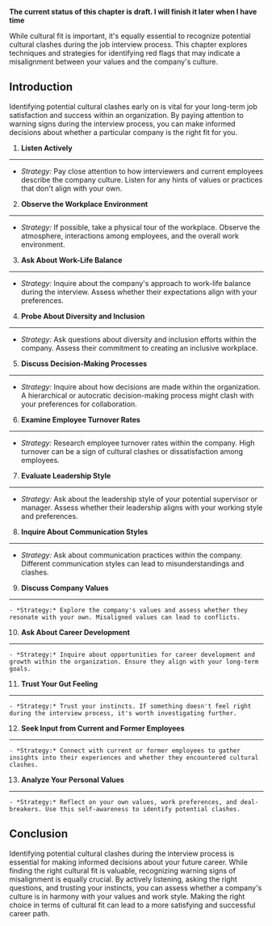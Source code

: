 **The current status of this chapter is draft. I will finish it later when I have time**

While cultural fit is important, it's equally essential to recognize potential cultural clashes during the job interview process. This chapter explores techniques and strategies for identifying red flags that may indicate a misalignment between your values and the company's culture.

Introduction
------------

Identifying potential cultural clashes early on is vital for your long-term job satisfaction and success within an organization. By paying attention to warning signs during the interview process, you can make informed decisions about whether a particular company is the right fit for you.

1. **Listen Actively**
----------------------

* *Strategy:* Pay close attention to how interviewers and current employees describe the company culture. Listen for any hints of values or practices that don't align with your own.

2. **Observe the Workplace Environment**
----------------------------------------

* *Strategy:* If possible, take a physical tour of the workplace. Observe the atmosphere, interactions among employees, and the overall work environment.

3. **Ask About Work-Life Balance**
----------------------------------

* *Strategy:* Inquire about the company's approach to work-life balance during the interview. Assess whether their expectations align with your preferences.

4. **Probe About Diversity and Inclusion**
------------------------------------------

* *Strategy:* Ask questions about diversity and inclusion efforts within the company. Assess their commitment to creating an inclusive workplace.

5. **Discuss Decision-Making Processes**
----------------------------------------

* *Strategy:* Inquire about how decisions are made within the organization. A hierarchical or autocratic decision-making process might clash with your preferences for collaboration.

6. **Examine Employee Turnover Rates**
--------------------------------------

* *Strategy:* Research employee turnover rates within the company. High turnover can be a sign of cultural clashes or dissatisfaction among employees.

7. **Evaluate Leadership Style**
--------------------------------

* *Strategy:* Ask about the leadership style of your potential supervisor or manager. Assess whether their leadership aligns with your working style and preferences.

8. **Inquire About Communication Styles**
-----------------------------------------

* *Strategy:* Ask about communication practices within the company. Different communication styles can lead to misunderstandings and clashes.

9. **Discuss Company Values**
-----------------------------

    - *Strategy:* Explore the company's values and assess whether they resonate with your own. Misaligned values can lead to conflicts.

10. **Ask About Career Development**
------------------------------------

    - *Strategy:* Inquire about opportunities for career development and growth within the organization. Ensure they align with your long-term goals.

11. **Trust Your Gut Feeling**
------------------------------

    - *Strategy:* Trust your instincts. If something doesn't feel right during the interview process, it's worth investigating further.

12. **Seek Input from Current and Former Employees**
----------------------------------------------------

    - *Strategy:* Connect with current or former employees to gather insights into their experiences and whether they encountered cultural clashes.

13. **Analyze Your Personal Values**
------------------------------------

    - *Strategy:* Reflect on your own values, work preferences, and deal-breakers. Use this self-awareness to identify potential clashes.

Conclusion
----------

Identifying potential cultural clashes during the interview process is essential for making informed decisions about your future career. While finding the right cultural fit is valuable, recognizing warning signs of misalignment is equally crucial. By actively listening, asking the right questions, and trusting your instincts, you can assess whether a company's culture is in harmony with your values and work style. Making the right choice in terms of cultural fit can lead to a more satisfying and successful career path.
